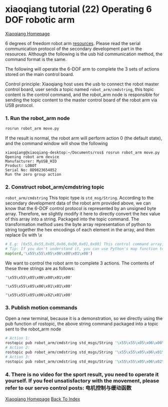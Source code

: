 # xiaoqiang tutorial (22) Operating 6 DOF robotic arm<br>
[Xiaoqiang Homepage](http://www.bwbot.org/en/products/xiaoqiang-4-pro)

6 degrees of freedom robot arm [resources](https://www.bwbot.org/s/d2Eedj). Please read the serial communication protocol of the secondary development part in the resources. Although the following is the usb hid communication method, the command format is the same.

The following will operate the 6-DOF arm to complete the 3 sets of actions stored on the main control board.

Control principle: Xiaoqiang host uses the usb to connect the robot master control board, user sends a topic named `robot_arm/cmdstring`, this topic content is the control command, and the robot_arm node is responsible for sending the topic content to the master control board of the robot arm via USB protocol.

### 1. Run the robot_arm node

```bash
rosrun robot_arm move.py
```

If the result is normal, the robot arm will perform action 0 (the default state), and the command window will show the following

```
xiaoqiang@xiaoqiang-desktop:~/Documents/ros$ rosrun robot_arm move.py 
Opening robot arm device
Manufacturer: MyUSB_HID
Product: LOBOT
Serial No: 8D9823654852
Run the zero group action
```

### 2. Construct robot_arm/cmdstring topic

`robot_arm/cmdstring` This topic type is `std_msg/String`. According to the secondary development data of the robot arm provided above, we can know that the 6-DOF control protocol is represented by an unsigned byte array. Therefore, we slightly modify it here to directly convert the hex value of this array into a string. Packaged into the topic command. The transformation method uses the byte array representation of python to string together the hex encodings of each element in the array, and then replace 0x with \x

```python
# E.g: [0x55,0x55,0x05,0x06,0x00,0x01,0x00] This control command array, converted to robot_arm/cmdstring content is '\x55\x55\x05\x06\x00\x01\x00'
# Tip: If you don't understand it, you can use Python's map function to help convert it.
map(ord,'\x55\x55\x05\x06\x00\x01\x00')
```

We want to control the robot arm to complete 3 actions. The contents of these three strings are as follows:

```
'\x55\x55\x05\x06\x00\x01\x00'

'\x55\x55\x05\x06\x01\x01\x00'

'\x55\x55\x05\x06\x02\x01\x00'
```

### 3. Publish motion commands

Open a new terminal, because it is a demonstration, so we directly using the pub function of rostopic, the above string command packaged into a topic sent to the robot_arm node

```bash
# Action 1:
rostopic pub robot_arm/cmdstring std_msgs/String '\x55\x55\x05\x06\x00\x01\x00'
# Action 2:
rostopic pub robot_arm/cmdstring std_msgs/String '\x55\x55\x05\x06\x01\x01\x00'
# Action 3:
rostopic pub robot_arm/cmdstring std_msgs/String '\x55\x55\x05\x06\x02\x01\x00'
```

### 4. There is no video for the sport result, you need to operate it yourself. If you feel unsatisfactory with the movement, please refer to our servo control posts: 电机控制与缓动函数

[Xiaoqiang Homepage](http://www.bwbot.org/en/products/xiaoqiang-4-pro)
[Back To Index](https://community.bwbot.org/topic/617)
